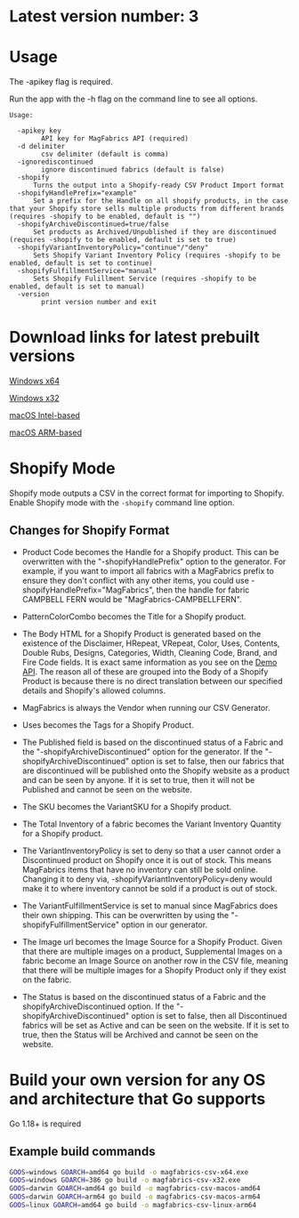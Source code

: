 # Latest version number: 3

# Usage

The -apikey flag is required.

Run the app with the -h flag on the command line to see all options.

```
Usage:

  -apikey key
        API key for MagFabrics API (required)
  -d delimiter
        csv delimiter (default is comma)
  -ignorediscontinued
        ignore discontinued fabrics (default is false)
  -shopify
      Turns the output into a Shopify-ready CSV Product Import format
  -shopifyHandlePrefix="example"
      Set a prefix for the Handle on all shopify products, in the case that your Shopify store sells multiple products from different brands (requires -shopify to be enabled, default is "")
  -shopifyArchiveDiscontinued=true/false
      Set products as Archived/Unpublished if they are discontinued (requires -shopify to be enabled, default is set to true)
  -shopifyVariantInventoryPolicy="continue"/"deny"
      Sets Shopify Variant Inventory Policy (requires -shopify to be enabled, default is set to continue)
  -shopifyFulfillmentService="manual"
      Sets Shopify Fulillment Service (requires -shopify to be enabled, default is set to manual)
  -version
        print version number and exit
```

# Download links for latest prebuilt versions

[Windows x64](https://images.magfabrics.com/apps/magfabrics-csv-win-amd64-v3.exe)

[Windows x32](https://images.magfabrics.com/apps/magfabrics-csv-win-386-v3.exe)

[macOS Intel-based](https://images.magfabrics.com/apps/magfabrics-csv-macos-amd64-v3)

[macOS ARM-based](https://images.magfabrics.com/apps/magfabrics-csv-macos-arm64-v3)

# Shopify Mode

Shopify mode outputs a CSV in the correct format for importing to Shopify. Enable Shopify mode with the `-shopify` command line option.

## Changes for Shopify Format

- Product Code becomes the Handle for a Shopify product. This can be overwritten with the "-shopifyHandlePrefix" option to the generator. For example, if you want to import all fabrics with a MagFabrics prefix to ensure they don't conflict with any other items, you could use -shopifyHandlePrefix="MagFabrics", then the handle for fabric CAMPBELL FERN would be "MagFabrics-CAMPBELLFERN".

- PatternColorCombo becomes the Title for a Shopify product.

- The Body HTML for a Shopify Product is generated based on the existence of the Disclaimer, HRepeat, VRepeat, Color, Uses, Contents, Double Rubs, Designs, Categories, Width, Cleaning Code, Brand, and Fire Code fields. It is exact same information as you see on the [Demo API](demo.magfabrics.com). The reason all of these are grouped into the Body of a Shopify Product is because there is no direct translation between our specified details and Shopify's allowed columns.

- MagFabrics is always the Vendor when running our CSV Generator.

- Uses becomes the Tags for a Shopify Product.

- The Published field is based on the discontinued status of a Fabric and the "-shopifyArchiveDiscontinued" option for the generator. If the "-shopifyArchiveDiscontinued" option is set to false, then our fabrics that are discontinued will be published onto the Shopify website as a product and can be seen by anyone. If it is set to true, then it will not be Published and cannot be seen on the website.

- The SKU becomes the VariantSKU for a Shopify product.

- The Total Inventory of a fabric becomes the Variant Inventory Quantity for a Shopify product.

- The VariantInventoryPolicy is set to deny so that a user cannot order a Discontinued product on Shopify once it is out of stock. This means MagFabrics items that have no inventory can still be sold online. Changing it to deny via, -shopifyVariantInventoryPolicy=deny would make it to where inventory cannot be sold if a product is out of stock.

- The VariantFulfillmentService is set to manual since MagFabrics does their own shipping. This can be overwritten by using the "-shopifyFulfillmentService" option in our generator.

- The Image url becomes the Image Source for a Shopify Product. Given that there are multiple images on a product, Supplemental Images on a fabric become an Image Source on another row in the CSV file, meaning that there will be multiple images for a Shopify Product only if they exist on the fabric.

- The Status is based on the discontinued status of a Fabric and the shopifyArchiveDiscontinued option. If the "-shopifyArchiveDiscontinued" option is set to false, then all Discontinued fabrics will be set as Active and can be seen on the website. If it is set to true, then the Status will be Archived and cannot be seen on the website.

# Build your own version for any OS and architecture that Go supports

Go 1.18+ is required

## Example build commands

```bash
GOOS=windows GOARCH=amd64 go build -o magfabrics-csv-x64.exe
GOOS=windows GOARCH=386 go build -o magfabrics-csv-x32.exe
GOOS=darwin GOARCH=amd64 go build -o magfabrics-csv-macos-amd64
GOOS=darwin GOARCH=arm64 go build -o magfabrics-csv-macos-arm64
GOOS=linux GOARCH=amd64 go build -o magfabrics-csv-linux-arm64
```
